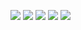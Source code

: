 [![](https://img.shields.io/badge/movie_app-f5f5f5?style=for-the-badge)](https://vigitory-movie-app.netlify.app)
[![](https://img.shields.io/badge/news_portal-37383c?style=for-the-badge)](https://vigitory-news-portal.netlify.app)
[![](https://img.shields.io/badge/momentum-ff5252?style=for-the-badge)](https://vigitory-momentum.netlify.app)
[![](https://img.shields.io/badge/museum-9d8665?style=for-the-badge)](https://rolling-scopes-school.github.io/vigitory-JSFE2021Q3/museum-dom)
[![](https://img.shields.io/badge/clock-00bfff?style=for-the-badge)](https://vigitory.github.io/clock)
